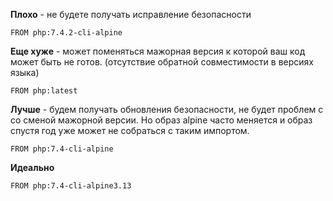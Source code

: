 **Плохо** - не будете получать исправление безопасности
```
FROM php:7.4.2-cli-alpine
```
**Еще хуже** - может поменяться мажорная версия к которой ваш код может быть не готов. (отсутствие обратной совместимости в версиях языка)
```
FROM php:latest
```
**Лучше** - будем получать обновления безопасности, не будет проблем с со сменой мажорной версии. Но образ alpine часто меняется и образ спустя год уже может не собраться с таким импортом.
```
FROM php:7.4-cli-alpine
```
**Идеально**
```
FROM php:7.4-cli-alpine3.13
```


